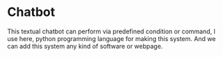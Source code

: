 # Chatbot
This textual chatbot can perform via predefined condition or command, I use here, python programming language for making this system. And we can add this system any kind of software or webpage.  
